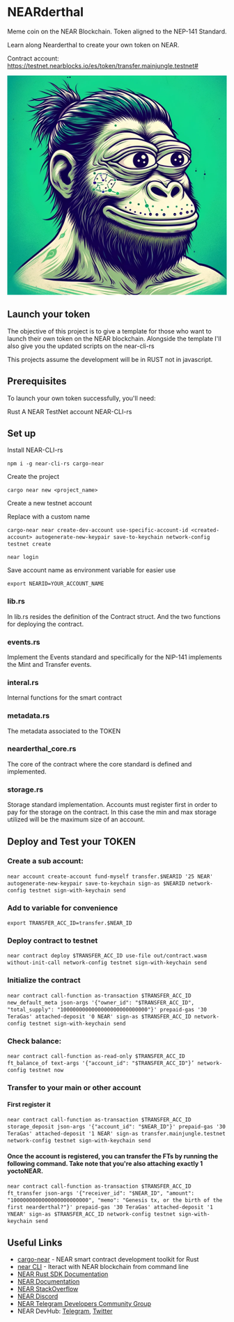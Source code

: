 # NEARderthal

Meme coin on the NEAR Blockchain.
Token aligned to the NEP-141 Standard.

Learn along Nearderthal to create your own token on NEAR.

Contract account: https://testnet.nearblocks.io/es/token/transfer.mainjungle.testnet#


![NEARderthal](/docs/Nearderthal.webp)

## Launch your token
The objective of this project is to give a template for those who want to launch their own token on the NEAR blockchain.
Alongside the template I'll also give you the updated scripts on the near-cli-rs

This projects assume the development will be in RUST not in javascript.

## Prerequisites
To launch your own token successfully, you'll need:

Rust
A NEAR TestNet account
NEAR-CLI-rs

## Set up
Install NEAR-CLI-rs

```
npm i -g near-cli-rs cargo-near
```

Create the project
```
cargo near new <project_name>
```

Create a new testnet account

Replace <created-account> with a custom name
```
cargo-near near create-dev-account use-specific-account-id <created-account> autogenerate-new-keypair save-to-keychain network-config testnet create
```

```
near login
```

Save account name as environment variable for easier use
```
export NEARID=YOUR_ACCOUNT_NAME
```

### lib.rs
In lib.rs resides the definition of the Contract struct.
And the two functions for deploying the contract.

### events.rs
Implement the Events standard and specifically for the NIP-141 implements the Mint and Transfer events.

### interal.rs
Internal functions for the smart contract

### metadata.rs
The metadata associated to the TOKEN

### nearderthal_core.rs
The core of the contract where the core standard is defined and implemented.

### storage.rs
Storage standard implementation.
Accounts must register first in order to pay for the storage on the contract.
In this case the min and max storage utilized will be the maximum size of an account.


## Deploy and Test your TOKEN

### Create a sub account:

```
near account create-account fund-myself transfer.$NEARID '25 NEAR' autogenerate-new-keypair save-to-keychain sign-as $NEARID network-config testnet sign-with-keychain send
```

### Add to variable for convenience
```
export TRANSFER_ACC_ID=transfer.$NEAR_ID
```

### Deploy contract to testnet
```
near contract deploy $TRANSFER_ACC_ID use-file out/contract.wasm without-init-call network-config testnet sign-with-keychain send
```
### Initialize the contract
```
near contract call-function as-transaction $TRANSFER_ACC_ID new_default_meta json-args '{"owner_id": "$TRANSFER_ACC_ID", "total_supply": "1000000000000000000000000000"}' prepaid-gas '30 TeraGas' attached-deposit '0 NEAR' sign-as $TRANSFER_ACC_ID network-config testnet sign-with-keychain send
```
### Check balance:
```
near contract call-function as-read-only $TRANSFER_ACC_ID ft_balance_of text-args '{"account_id": "$TRANSFER_ACC_ID"}’ network-config testnet now
```
### Transfer to your main or other account

#### First register it
```
near contract call-function as-transaction $TRANSFER_ACC_ID storage_deposit json-args '{"account_id": "$NEAR_ID"}' prepaid-gas '30 TeraGas' attached-deposit '1 NEAR' sign-as transfer.mainjungle.testnet network-config testnet sign-with-keychain send
```

#### Once the account is registered, you can transfer the FTs by running the following command. Take note that you're also attaching exactly 1 yoctoNEAR.
```
near contract call-function as-transaction $TRANSFER_ACC_ID ft_transfer json-args '{"receiver_id": "$NEAR_ID", "amount": "1000000000000000000000000", "memo": "Genesis tx, or the birth of the first nearderthal?"}' prepaid-gas '30 TeraGas' attached-deposit '1 YNEAR' sign-as $TRANSFER_ACC_ID network-config testnet sign-with-keychain send
```


## Useful Links

- [cargo-near](https://github.com/near/cargo-near) - NEAR smart contract development toolkit for Rust
- [near CLI](https://near.cli.rs) - Iteract with NEAR blockchain from command line
- [NEAR Rust SDK Documentation](https://docs.near.org/sdk/rust/introduction)
- [NEAR Documentation](https://docs.near.org)
- [NEAR StackOverflow](https://stackoverflow.com/questions/tagged/nearprotocol)
- [NEAR Discord](https://near.chat)
- [NEAR Telegram Developers Community Group](https://t.me/neardev)
- NEAR DevHub: [Telegram](https://t.me/neardevhub), [Twitter](https://twitter.com/neardevhub)
